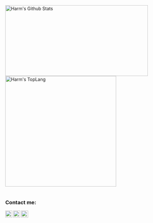 <div style="-webkit-column-count: 2; -moz-column-count: 2; column-count: 2; -webkit-column-rule: 1px dotted #e0e0e0; -moz-column-rule: 1px dotted #e0e0e0; column-rule: 1px dotted #e0e0e0;">
    <div style="display: inline-block;">
        <img width="450" height="224" img align="left" alt="Harm's Github Stats" src="https://github-readme-stats.vercel.app/api?username=harm-smits&theme=vue&show_icons=true&count_private=true&hide_border=true&hide=issues" class="responsive" />
    </div>
    <br/>
    <div style="display: inline-block;">
        <img width="350" img align="center" alt="Harm's TopLang" src="https://github-readme-stats.vercel.app/api/top-langs/?username=harm-smits&theme=vue&hide_border=true&layout=compact&count_private=true" class="responsive"/>
    </div>
</div>
<br/>


### Contact me:
[<img align="left" alt="Harm Smits | LinkedIn" width="22px" src="https://cdn.jsdelivr.net/npm/simple-icons@v3/icons/linkedin.svg" />][linkedin]
[<img align="left" alt="Harm Smits | Twitter" width="22px" src="https://cdn.jsdelivr.net/npm/simple-icons@v3/icons/twitter.svg" />][twitter]
[<img align="left" alt="Harm Smits | Keybase" width="22px" src="https://cdn.jsdelivr.net/npm/simple-icons@v3/icons/keybase.svg" />][keybase]

[linkedin]: https://www.linkedin.com/in/harmsmits/
[twitter]: https://twitter.com/harmsmitsdev
[keybase]: https://keybase.io/hsmits
